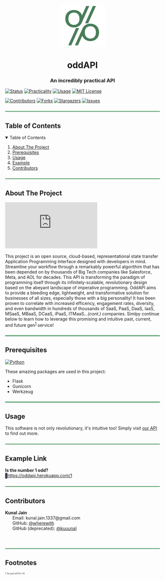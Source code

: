 <p align="center"> 
  <img src="logo.png" alt="oddAPI Logo" width="150px" height="140px">
</p>
<h1 align="center"> oddAPI </h1>
<h3 align="center"> An incredibly practical API </h3>  

[![Status][status-shield]][status-url]
[![Practicality][practicality-shield]][practicality-url]
[![Usage][usage-shield]][usage-url]
[![MIT License][license-shield]][license-url]
<br>

[![Contributors][contributors-shield]][contributors-url]
[![Forks][forks-shield]][forks-url]
[![Stargazers][stars-shield]][stars-url]
[![Issues][issues-shield]][issues-url]
<br>

![-----------------------------------------------------](line.png)

<!-- TOC -->
<h2 id="table-of-contents">Table of Contents</h2>

<details open="open">
  <summary>Table of Contents</summary>
  <ol>
    <li><a href="#about-the-project"> About The Project</a></li>
    <li><a href="#prerequisites"> Prerequisites</a></li>
    <li><a href="#usage"> Usage</a></li>
    <li><a href="#example"> Example</a></li>
    <li><a href="#contributors"> Contributors</a></li>
  </ol>
</details>

![-----------------------------------------------------](line.png)

<!-- ABOUT THE PROJECT -->
<h2 id="about-the-project">About The Project</h2>

[![Size][size-shield]][issues-url]

This project is an open source, cloud-based, representational state transfer Application Programming Interface designed with developers in mind. Streamline your workflow through a remarkably powerful algorithim that has been depended on by thousands of Big Tech companies like Salesforce, Meta, and AOL for decades.
This API is transforming the paradigm of programming itself through its infinitely-scalable, revolutionary design based on the abeyant landscape of
imperative programming. OddAPI aims to provide a bleeding edge, lightweight, and transformative solution for businesses of all sizes, especially those with a big personality! It has been proven to correlate with increased efficency, engagement rates, diversity, and even bandwidth in hundreds of thousands of SaaS, PaaS, DaaS, IaaS, MSaaS, MBaaS, DCaaS, iPaaS, ITMaaS<b>.</b>.<small>.</small><i>(cont.)</i> companies. Simlpy continue below to learn how to leverage this promising and intuitive past, current, and future gen<sup><a href="#Footnote">1</a></sup> service!


![-----------------------------------------------------](line.png)

<!-- PREREQUISITES -->
<h2 id="prerequisites"> Prerequisites</h2>

[![Python][python-shield]][python-url]
<br>

These amazing packages are used in this project:
* Flask
* Gunicorn
* Werkzeug

![-----------------------------------------------------](line.png)

<!-- USAGE -->
<h2 id="usage"> Usage</h2>

This software is not only revolutionary, it's intuitive too!
Simply visit [our API](https://oddapi.herokuapp.com/) to find out more.

![-----------------------------------------------------](line.png)

<!-- EXAMPLE -->
<h2 id="example"> Example Link</h2>

<b>Is the number 1 odd?</b> <br>
<a href="https://oddapi.herokuapp.com/1" style="background-color:#3a3f4b;color:white;font-family:Consolas;padding:2px 5px 2px 2px;border-radius:3px">https://oddapi.herokuapp.com/1</a>

![-----------------------------------------------------](line.png)

<!-- CONTRIBUTORS -->
<h2 id="contributors">Contributors</h2>

<p>
  <b>Kunal Jain</b> <br>
  &nbsp;&nbsp;&nbsp;&nbsp;&nbsp; Email: <a>kunal.jain.1337@gmail.com</a> <br>
  &nbsp;&nbsp;&nbsp;&nbsp;&nbsp; GitHub: <a href="https://github.com/wherewith">@wherewith</a> <br>
  &nbsp;&nbsp;&nbsp;&nbsp;&nbsp; GitHub (deprecated): <a href="https://github.com/kuuunal">@kuuunal</a> <br>
</p>
<br>

![-----------------------------------------------------](line.png)

<!---FOOTNOTES -->
<h2 id="Footnote">Footnotes</h2>
<p style="font-size:.5em">1. Its just int%2==0</p>


<!-- LINKS & IMAGES -->
[status-shield]: https://img.shields.io/website?down_color=1f363d&down_message=offline&label=API%20status&style=flat-square&up_color=55B4AC&up_message=online&url=https%3A%2F%2Foddapi.herokuapp.com%2F
[status-url]: https://oddapi.herokuapp.com/
[practicality-shield]: https://img.shields.io/badge/practicality%3A-100%25-9cf?color=71AD83&style=flat-square
[practicality-url]: https://upload.wikimedia.org/wikipedia/en/9/9a/Trollface_non-free.png
[usage-shield]: https://img.shields.io/badge/algorithim%20usage%3A-213M-blue?color=71AD83&style=flat-square
[usage-url]: https://www.google.com/search?q=number+of+companies+in+the+world
[license-shield]: https://img.shields.io/github/license/wherewith/oddAPI?color=71AD83&label=license&style=flat-square
[license-url]: https://github.com/wherewith/oddAPI/blob/master/COPYING.txt

[contributors-shield]: https://img.shields.io/github/contributors/wherewith/oddAPI?color=A26CC6&label=cool%20%26%20attractive%20individuals%20%3C3&style=flat-square
[contributors-url]: https://github.com/wherewith/oddAPI/graphs/contributors
[forks-shield]: https://img.shields.io/github/forks/wherewith/oddAPI?color=E67BA9&style=flat-square
[forks-url]: https://github.com/wherewith/oddAPI/network/members
[stars-shield]: https://img.shields.io/github/stars/wherewith/oddAPI?color=E67BA9&style=flat-square
[stars-url]: https://github.com/wherewith/oddAPI/stargazers
[issues-shield]: https://img.shields.io/github/issues-raw/wherewith/oddAPI?color=E67BA9&label=issues&style=flat-square
[issues-url]: https://github.com/wherewith/oddAPI/issues

[size-shield]: https://img.shields.io/github/size/wherewith/oddAPI/main.py?color=55B4AC&label=its%20only&style=flat-square
[python-shield]: https://img.shields.io/badge/made%20with-python-55B4AC?logo=python&logoColor=71AD83&style=flat-square
[python-url]: https://www.python.org/
